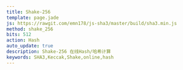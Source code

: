 ```yaml
---
title: Shake-256
template: page.jade
js: https://rawgit.com/emn178/js-sha3/master/build/sha3.min.js
method: shake_256
bits: 512
action: Hash
auto_update: true
description: Shake-256 在线Hash/哈希计算
keywords: SHA3,Keccak,Shake,online,hash
---
```

